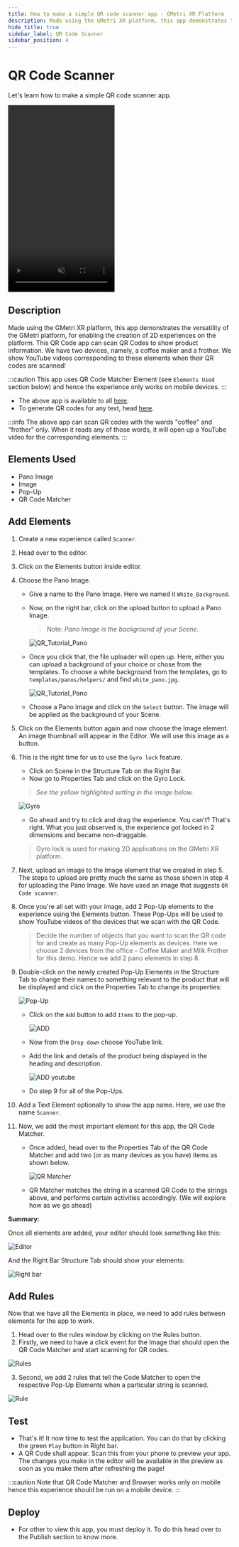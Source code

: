 ```yaml
---
title: How to make a simple QR code scanner app - GMetri XR Platform
description: Made using the GMetri XR platform, this app demonstrates the versatility of the GMetri platform, for enabling the creation of 2D experiences on the platform. 
hide_title: true
sidebar_label: QR Code Scanner
sidebar_position: 4
---
```


# QR Code Scanner

Let's learn how to make a simple QR code scanner app.

<div className="mobile">
  <div className="mobile_front_camera"></div>
  <div className="mobile_top_speaker">
  </div>
  <video autoPlay loop muted height="420" width="240" playsInline>
    <source src="https://s.vrgmetri.com/gb-web/portal-docs/assets/videos/coffee_maker.mp4" type="video/mp4"/>
  Your browser does not support the video tag.
  </video>
  <br/>
  <div className="mobile_button">
  </div>
</div>

## Description

Made using the GMetri XR platform, this app demonstrates the versatility of the GMetri platform, for enabling the creation of 2D experiences on the platform.
This QR Code app can scan QR Codes to show product information. We have two devices, namely, a coffee maker and a frother. We show YouTube videos corresponding to these elements when their QR codes are scanned!

:::caution 
This app uses QR Code Matcher Element (see `Elements Used` section below) and hence the experience only works on mobile devices.
:::

- The above app is available to all [here](https://view.gmetri.com/v4/xyecjf/scanner/).
- To generate QR codes for any text, head [here](https://www.the-qrcode-generator.com/).

:::info 
The above app can scan QR codes with the words "coffee" and "frother" only. When it reads any of those words, it will open up a YouTube video for the corresponding elements.
:::


## Elements Used

- Pano Image
- Image
- Pop-Up
- QR Code Matcher

## Add Elements
1. Create a new experience called `Scanner`.
2. Head over to the editor.
3. Click on the Elements button inside editor.
4. Choose the Pano Image.
    - Give a name to the Pano Image. Here we named it `White_Background`.
    - Now, on the right bar, click on the upload button to upload a Pano Image. 
    
        >Note: *Pano Image is the background of your Scene.*
    
        ![QR_Tutorial_Pano](https://s.vrgmetri.com/image/q_90/gb-web/portal-docs/assets/img/screenshots/QR_Tutorial_Pano.png.jpg#boxShadow/)
        
    - Once you click that, the file uploader will open up. Here, either you can  upload a background of your choice or chose from the templates. To choose a white background from the templates, go to `templates/panos/helpers/` and find `white_pano.jpg`.
    
        ![QR_Tutorial_Pano](https://s.vrgmetri.com/image/q_90/gb-web/portal-docs/assets/img/screenshots/QR_Tutorial_File_Uploader.png.jpg#boxShadow/)
        
    - Choose a Pano image and click on the `Select` button. The image will be applied as the background of your Scene.

5. Click on the Elements button again and now choose the Image element. An image thumbnail will appear in the Editor. We will use this image as a button.
6. This is the right time for us to use the `Gyro lock` feature. 
    - Click on Scene in the Structure Tab on the Right Bar. 
    - Now go to Properties Tab and click on the Gyro Lock. 
    
    > *See the yellow highlighted setting in the image below.*
     
     ![Gyro](https://s.vrgmetri.com/image/q_90/gb-web/portal-docs/assets/img/screenshots/QR_Tutorial_Gyro.png.jpg#boxShadow/)
    
    - Go ahead and try to click and drag the experience. You can't? That's right. What you just observed is, the experience got locked in 2 dimensions and became non-draggable.
    > Gyro lock is used for making 2D applications on the GMetri XR platform. 

7. Next, upload an image to the Image element that we created in step 5. The steps to upload are pretty much the same as those shown in step 4 for uploading the Pano Image. We have used an image that suggests `QR Code scanner`.
8. Once you're all set with your image, add 2 Pop-Up elements to the experience using the Elements button. These Pop-Ups will be used to show YouTube videos of the devices that we scan with the QR Code.

    > Decide the number of objects that you want to scan the QR code for and create as many Pop-Up elements as devices. Here we choose 2 devices from the office - Coffee Maker and Milk Frother for this demo. Hence we add 2 pano elements in step 8.

9. Double-click on the newly created Pop-Up Elements in the Structure Tab to change their names to something relevant to the product that will be displayed and click on the Properties Tab to change its properties:
    
    ![Pop-Up](https://s.vrgmetri.com/image/q_90/gb-web/portal-docs/assets/img/screenshots/QR_Tutorial_Pop_Up.png.jpg#boxShadow/)
    
    - Click on the `Add` button to add `Items` to the pop-up.
    
        ![ADD](https://s.vrgmetri.com/image/q_90/gb-web/portal-docs/assets/img/screenshots/QR_Tutorial_Pop_Up_Add.png.jpg#boxShadow/)
        
    - Now from the `Drop down` choose YouTube link.
    - Add the link and details of the product being displayed in the heading and description.
    
        ![ADD youtube](https://s.vrgmetri.com/image/q_90/gb-web/portal-docs/assets/img/screenshots/QR_Tutorial_Pop_Up_YouTube.png.jpg#boxShadow/)
        
    - Do step 9 for all of the Pop-Ups.

10. Add a Text Element optionally to show the app name. Here, we use the name `Scanner`.
11. Now, we add the most important element for this app, the QR Code Matcher.
    - Once added, head over to the Properties Tab of the QR Code Matcher and add two (or as many devices as you have) items as shown below.
        
        ![QR Matcher](https://s.vrgmetri.com/image/q_90/gb-web/portal-docs/assets/img/screenshots/QR_Tutorial_Code_Matcher.png.jpg#boxShadow/)
    
    - QR Matcher matches the string in a scanned QR Code to the strings above, and performs certain activities accordingly. (We will explore how as we go ahead)

**Summary:**

Once all elements are added, your editor should look something like this:

![Editor](https://s.vrgmetri.com/image/q_90/gb-web/portal-docs/assets/img/screenshots/QR_Tutorial.png.jpg#boxShadow/)

And the Right Bar Structure Tab should show your elements:

![Right bar](https://s.vrgmetri.com/image/q_90/gb-web/portal-docs/assets/img/screenshots/QR_Tutorial_Right_bar_summary.png.jpg#boxShadow/)
 
## Add Rules

Now that we have all the Elements in place, we need to add rules between elements for the app to work.

1. Head over to the rules window by clicking on the Rules button.
2. Firstly, we need to have a click event for the Image that should open the QR Code Matcher and start scanning for QR codes.

![Rules](https://s.vrgmetri.com/image/q_90/gb-web/portal-docs/assets/img/screenshots/QR_Tutorial_Image_QR_Matcher_Connection.png.jpg#boxShadow#zoom/)

3. Second, we add 2 rules that tell the Code Matcher to open the respective Pop-Up Elements when a particular string is scanned.

![Rule](https://s.vrgmetri.com/image/q_90/gb-web/portal-docs/assets/img/screenshots/QR_Tutorial_Code_Matcher_Pop_Up_Connection.png.jpg#boxShadow#zoom/)

## Test

- That's it! It now time to test the application. You can do that by clicking the green `Play` button in Right bar. 
- A QR Code shall appear. Scan this from your phone to preview your app. The changes you make in the editor will be available in the preview as soon as you make them after refreshing the page!

:::caution 
Note that QR Code Matcher and Browser works only on mobile hence this experience should be run on a mobile device.
:::

## Deploy

- For other to view this app, you must deploy it. To do this head over to the Publish section to know more.

